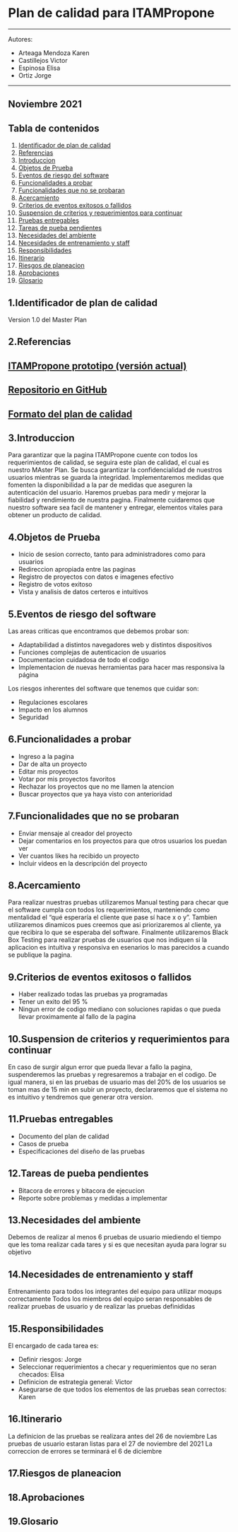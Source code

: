 # Plan de calidad para ITAMPropone
--- 
Autores:
- Arteaga Mendoza Karen
- Castillejos Victor
- Espinosa Elisa
- Ortiz Jorge
---


Noviembre 2021
---
## Tabla de contenidos
1) [Identificador de plan de calidad](#identificador)
2) [Referencias](#Referencias)
3) [Introduccion](#Introduccion)
4) [Objetos de Prueba](#Objetos)
5) [Eventos de riesgo del software ](#Eventos-de-riesgo)
6) [Funcionalidades a probar ](#Funcionalidades)
7) [Funcionalidades que no se probaran ](#Funcionalidades-no )
8) [Acercamiento](#Acercamiento)
9) [Criterios de eventos exitosos o fallidos ](#Criterios)
10) [Suspension de criterios y requerimientos para continuar  ](#Suspension)
11) [Pruebas entregables](#Pruebas)
12) [Tareas de pueba pendientes ](#Tareas)
13) [Necesidades del ambiente](#ambiente)
14) [Necesidades de entrenamiento y staff](#entrenamiento)
15) [Responsibilidades](#Responsibilidades)
16) [Itinerario](#Itinerario)
17) [Riesgos de planeacion](#Riesgos)
18) [Aprobaciones](#Aprobaciones)
19) [Glosario](#Glosario)


## 1.Identificador de plan de calidad <a name="identificador"></a>
Version 1.0 del Master Plan

## 2.Referencias <a name="Referencias"></a>
[ITAMPropone prototipo (versión actual)](https://app.moqups.com/mevbofgFeMiSIqXfxduif6CG89wNGW8F/view/page/af2dcae8a)
---
[Repositorio en GitHub](https://github.com/Ingenieria-de-Software-2021-ITAM/NullPointer-Markdown)
---
[Formato del plan de calidad](https://jmpovedar.files.wordpress.com/2014/03/ieee-829.pdf)
---


## 3.Introduccion <a name="Introduccion"></a>
Para garantizar que la pagina ITAMPropone cuente con todos los requerimientos de calidad, se seguira este plan de calidad, el cual es nuestro MAster Plan. Se busca garantizar la confidencialidad de nuestros usuarios mientras se guarda la integridad. Implementaremos medidas que fomenten la disponibilidad a la par de medidas que aseguren la autenticación del usuario. Haremos pruebas para medir y mejorar la fiabilidad y rendimiento de nuestra pagina. Finalmente  cuidaremos que nuestro software sea facil de mantener y entregar, elementos vitales para obtener un producto de calidad. 

## 4.Objetos de Prueba <a name="Objetos"></a>
- Inicio de sesion correcto, tanto para administradores como para usuarios
- Redireccion apropiada entre las paginas 
- Registro de proyectos con datos e imagenes efectivo
- Registro de votos exitoso
- Vista y analisis de datos certeros e intuitivos 

## 5.Eventos de riesgo del software <a name="Eventos-de-riesgo"></a>
Las areas criticas que encontramos que debemos probar son: 
- Adaptabilidad a distintos navegadores web y distintos dispositivos
- Funciones complejas de autenticacion de usuarios 
- Documentacion cuidadosa de todo el codigo
- Implementacion de nuevas herramientas para hacer mas responsiva la página 

Los riesgos inherentes del software que tenemos que cuidar son: 
- Regulaciones escolares 
- Impacto en los alumnos 
- Seguridad

## 6.Funcionalidades a probar <a name="Funcionalidades"></a>
- Ingreso a la pagina
- Dar de alta un proyecto 
- Editar mis proyectos 
- Votar por mis proyectos favoritos
- Rechazar los proyectos que no me llamen la atencion 
- Buscar proyectos que ya haya visto con anterioridad

## 7.Funcionalidades que no se probaran <a name="Funcionalidades-no"></a>
- Enviar mensaje al creador del proyecto 
- Dejar comentarios en los proyectos para que otros usuarios los puedan ver 
- Ver cuantos likes ha recibido un proyecto 
- Incluir videos en la descripción del proyecto
 
## 8.Acercamiento <a name="Acercamiento"></a>
Para realizar nuestras pruebas utilizaremos Manual testing para checar que el software
cumpla con todos los requerimientos, manteniendo como mentalidad el  “qué esperaría el cliente que pase sí hace x o y”. Tambien utilizaremos dinamicos pues creemos que asi priorizaremos al cliente, ya que recibira lo que se esperaba del software. Finalmente utilizaremos Black Box Testing para realizar pruebas de usuarios que nos indiquen si la aplicacion es intuitiva y responsiva en esenarios lo mas parecidos a cuando se publique la pagina. 

## 9.Criterios de eventos exitosos o fallidos <a name="Criterios"></a>
- Haber realizado todas las pruebas ya programadas
- Tener un exito del 95 % 
-  Ningun error de codigo mediano con soluciones rapidas o que pueda llevar proximamente al fallo de la pagina 

## 10.Suspension de criterios y requerimientos para continuar <a name="Suspension"></a>
En caso de surgir algun error que pueda llevar a fallo la pagina, suspenderemos las pruebas y regresaremos a trabajar en el codigo. De igual manera, si en las pruebas de usuario mas del 20% de los usuarios se toman mas de 15 min en subir un proyecto, declararemos que el sistema no es intuitivo y tendremos que generar otra version. 

## 11.Pruebas entregables <a name="Pruebas"></a>

- Documento del plan de calidad
- Casos de prueba
- Especificaciones del diseño de las pruebas


## 12.Tareas de pueba pendientes <a name="Tareas"></a>
- Bitacora de errores y bitacora de ejecucion
- Reporte sobre problemas y medidas a implementar 

## 13.Necesidades del ambiente <a name="ambiente"></a>
Debemos de realizar al menos 6 pruebas de usuario miediendo el tiempo que les toma realizar cada tares y si es que necesitan ayuda para lograr su objetivo 

## 14.Necesidades de entrenamiento y staff <a name="entrenamiento"></a>
Entrenamiento para todos los integrantes del equipo para utilizar moqups correctamente
Todos los miembros del equipo seran responsables de realizar pruebas de usuario y de realizar las pruebas definididas

## 15.Responsibilidades <a name="Responsibilidades"></a>
El encargado de cada tarea es:
- Definir riesgos: Jorge 
- Seleccionar requerimientos a checar y requerimientos que no seran checados: Elisa
- Definicion de estrategia general: Victor 
- Asegurarse de que todos los elementos de las pruebas sean correctos: Karen

## 16.Itinerario <a name="Itinerario"></a>
La definicion de las pruebas se realizara antes del 26 de noviembre 
Las pruebas de usuario estaran listas para el 27 de noviembre del 2021
La correccion de errores se terminará el 6 de diciembre 

## 17.Riesgos de planeacion <a name="Riesgos"></a>
## 18.Aprobaciones <a name="Aprobaciones"></a>
## 19.Glosario <a name="Glosario"></a>



